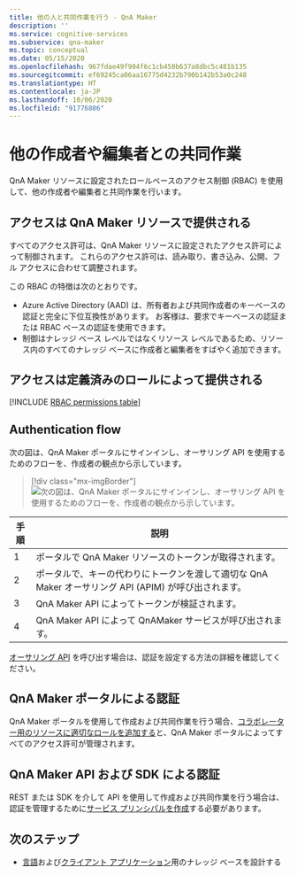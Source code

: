 ```yaml
---
title: 他の人と共同作業を行う - QnA Maker
description: ''
ms.service: cognitive-services
ms.subservice: qna-maker
ms.topic: conceptual
ms.date: 05/15/2020
ms.openlocfilehash: 967fdae49f904f6c1cb450b637a8dbc5c481b135
ms.sourcegitcommit: ef69245ca06aa16775d4232b790b142b53a0c248
ms.translationtype: HT
ms.contentlocale: ja-JP
ms.lasthandoff: 10/06/2020
ms.locfileid: "91776886"
---
```

# <a name="collaborate-with-other-authors-and-editors"></a>他の作成者や編集者との共同作業

QnA Maker リソースに設定されたロールベースのアクセス制御 (RBAC) を使用して、他の作成者や編集者と共同作業を行います。

## <a name="access-is-provided-on-the-qna-maker-resource"></a>アクセスは QnA Maker リソースで提供される

すべてのアクセス許可は、QnA Maker リソースに設定されたアクセス許可によって制御されます。 これらのアクセス許可は、読み取り、書き込み、公開、フル アクセスに合わせて調整されます。

この RBAC の特徴は次のとおりです。
* Azure Active Directory (AAD) は、所有者および共同作成者のキーベースの認証と完全に下位互換性があります。 お客様は、要求でキーベースの認証または RBAC ベースの認証を使用できます。
* 制御はナレッジ ベース レベルではなくリソース レベルであるため、リソース内のすべてのナレッジ ベースに作成者と編集者をすばやく追加できます。

## <a name="access-is-provided-by-a-defined-role"></a>アクセスは定義済みのロールによって提供される

[!INCLUDE [RBAC permissions table](../includes/role-based-access-control.md)]

## <a name="authentication-flow"></a>Authentication flow

次の図は、QnA Maker ポータルにサインインし、オーサリング API を使用するためのフローを、作成者の観点から示しています。

> [!div class="mx-imgBorder"]
> ![次の図は、QnA Maker ポータルにサインインし、オーサリング API を使用するためのフローを、作成者の観点から示しています。](../media/qnamaker-how-to-collaborate-knowledge-base/rbac-flow-from-portal-to-service.png)

|手順|説明|
|--|--|
|1|ポータルで QnA Maker リソースのトークンが取得されます。|
|2|ポータルで、キーの代わりにトークンを渡して適切な QnA Maker オーサリング API (APIM) が呼び出されます。|
|3|QnA Maker API によってトークンが検証されます。|
|4 |QnA Maker API によって QnAMaker サービスが呼び出されます。|

[オーサリング API](../How-To/collaborate-knowledge-base.md) を呼び出す場合は、認証を設定する方法の詳細を確認してください。

## <a name="authenticate-by-qna-maker-portal"></a>QnA Maker ポータルによる認証

QnA Maker ポータルを使用して作成および共同作業を行う場合、[コラボレーター用のリソースに適切なロールを追加する](../How-To/collaborate-knowledge-base.md)と、QnA Maker ポータルによってすべてのアクセス許可が管理されます。

## <a name="authenticate-by-qna-maker-apis-and-sdks"></a>QnA Maker API および SDK による認証

REST または SDK を介して API を使用して作成および共同作業を行う場合は、認証を管理するために[サービス プリンシパルを作成](../../authentication.md#assign-a-role-to-a-service-principal)する必要があります。

## <a name="next-step"></a>次のステップ

* [言語](design-language-culture.md)および[クライアント アプリケーション](integration-with-other-applications.md)用のナレッジ ベースを設計する
